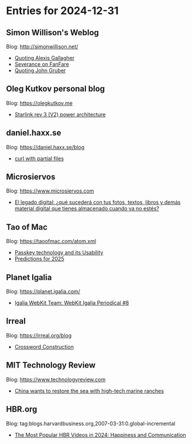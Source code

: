 # Entries for 2024-12-31
## Simon Willison's Weblog 
Blog: http://simonwillison.net/ 

- [Quoting Alexis Gallagher](https://simonwillison.net/2024/Dec/31/alexis-gallagher/#atom-everything)
- [Severance on FanFare](https://simonwillison.net/2024/Dec/30/severance-on-fanfare/#atom-everything)
- [Quoting John Gruber](https://simonwillison.net/2024/Dec/30/john-gruber/#atom-everything)
## Oleg Kutkov personal blog 
Blog: https://olegkutkov.me 

- [Starlink rev 3 (V2) power architecture](https://olegkutkov.me/2024/12/31/starlink-rev-3-v2-power-architecture/)
## daniel.haxx.se 
Blog: https://daniel.haxx.se/blog 

- [curl with partial files](https://daniel.haxx.se/blog/2024/12/30/curl-with-partial-files/)
## Microsiervos 
Blog: https://www.microsiervos.com 

- [El legado digital: ¿qué sucederá con tus fotos, textos, libros y demás material digital que tienes almacenado cuando ya no estés?](https://www.microsiervos.com/archivo/general/cruce-cables-17-legado-digital.html)
## Tao of Mac 
Blog: https://taoofmac.com/atom.xml 

- [Passkey technology and its Usability](https://taoofmac.com/space/links/2024/12/30/1400)
- [Predictions for 2025](https://taoofmac.com/space/blog/2024/12/30/0900)
## Planet Igalia 
Blog: https://planet.igalia.com/ 

- [Igalia WebKit Team: WebKit Igalia Periodical #8](https://blogs.igalia.com/webkit/blog/2024/wip-8/)
## Irreal 
Blog: https://irreal.org/blog 

- [Crossword Construction](https://irreal.org/blog/?p=12682)
## MIT Technology Review 
Blog: https://www.technologyreview.com 

- [China wants to restore the sea with high-tech marine ranches](https://www.technologyreview.com/2024/12/30/1108558/china-high-tech-marine-ranches-fish-ocean-sea-restoration/)
## HBR.org 
Blog: tag:blogs.harvardbusiness.org,2007-03-31:0.global-incremental 

- [The Most Popular HBR Videos in 2024: Happiness and Communication](https://hbr.org/2024/12/the-most-popular-hbr-videos-in-2024-happiness-and-communication)